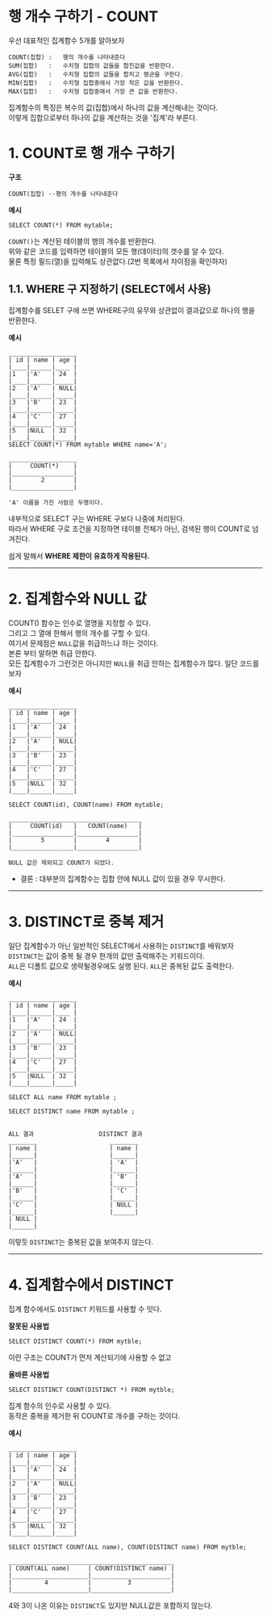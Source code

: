 행 개수 구하기 - COUNT
=======================
우선 대표적인 집계함수 5개를 알아보자
```
COUNT(집합) :   행의 개수를 나타내준다
SUM(집합)   :   수치형 집합의 값들을 합친값을 반환한다. 
AVG(집합)   :   수치형 집합의 값들을 합치고 평균을 구한다.
MIN(집합)   :   수치형 집합중에서 가장 작은 값을 반환한다.
MAX(집합)   :   수치형 집합중에서 가장 큰 값을 반환한다.
```
집계함수의 특징은 복수의 값(집합)에서 하나의 값을 계산해내는 것이다.    
이렇게 집합으로부터 하나의 값을 계산하는 것을 '집계'라 부른다.     
  
# 1. COUNT로 행 개수 구하기
**구조**
```
COUNT(집합) --행의 개수를 나타내준다
```
**예시**
```
SELECT COUNT(*) FROM mytable;
```
```COUNT()```는 계산된 테이블의 행의 개수를 반환한다.    
위와 같은 코드를 입력하면 테이블의 모든 행(데이터)의 갯수를 알 수 있다.  
물론 특정 필드(열)을 입력해도 상관없다.(2번 목록에서 차이점을 확인하자)  

## 1.1. WHERE 구 지정하기 (SELECT에서 사용)  
집계함수를 SELET 구에 쓰면 WHERE구의 유무와 상관없이 결과값으로 하나의 행을 반환한다.   

**예시**
```
___________________
| id | name | age |
|____|______|____ |
|1   |'A'   | 24  |
|____|______|_____|
|2   |'A'   | NULL|
|____|______|_____|
|3   |'B'   | 23  |
|____|______|_____|
|4   |'C'   | 27  |
|____|______|_____|
|5   |NULL  | 32  |
|____|______|_____|
SELECT COUNT(*) FROM mytable WHERE name='A';

```
```
___________________
|     COUNT(*)    |
|_________________|
|        2        |
|_________________|

'A' 이름을 가진 사람은 두명이다.
```
내부적으로 SELECT 구는 WHERE 구보다 나중에 처리된다.  
따라서 WHERE 구로 조건을 지정하면 테이블 전체가 아닌, 검색된 행이 COUNT로 넘겨진다.  
  
쉽게 말해서 **WHERE 제한이 유효하게 작용된다.**   
  
***
# 2. 집계함수와 NULL 값
COUNT() 함수는 인수로 열명을 지정할 수 있다.  
그리고 그 열에 한해서 행의 개수를 구할 수 있다.  
여기서 문제점은 ```NULL```값을 취급하느냐 하는 것이다.  
본론 부터 말하면 취급 안한다.  
모든 집계함수가 그런것은 아니지만 ```NULL```을 취급 안하는 집계함수가 많다.
일단 코드를 보자  
  
**예시**
```
___________________
| id | name | age |
|____|______|____ |
|1   |'A'   | 24  |
|____|______|_____|
|2   |'A'   | NULL|
|____|______|_____|
|3   |'B'   | 23  |
|____|______|_____|
|4   |'C'   | 27  |
|____|______|_____|
|5   |NULL  | 32  |
|____|______|_____|

SELECT COUNT(id), COUNT(name) FROM mytable;

```
```
_____________________________________
|     COUNT(id)   |   COUNT(name)   |   
|_________________|_________________|
|        5        |        4        |
|_________________|_________________|

NULL 값은 제외되고 COUNT가 되었다.
```
* 결론 : 대부분의 집계함수는 집합 안에 NULL 값이 있을 경우 무시한다.

***
# 3. DISTINCT로 중복 제거
일단 집계함수가 아닌 일반적인 SELECT에서 사용하는 ```DISTINCT```를 배워보자   
 ```DISTINCT```는 값이 중복 될 경우 한개의 값만 출력해주는 키워드이다.  
 ```ALL```은 디폴트 값으로 생략될경우에도 실행 된다. ```ALL```은 중복된 값도 출력한다.  
   
**예시**
```
___________________
| id | name | age |
|____|______|____ |
|1   |'A'   | 24  |
|____|______|_____|
|2   |'A'   | NULL|
|____|______|_____|
|3   |'B'   | 23  |
|____|______|_____|
|4   |'C'   | 27  |
|____|______|_____|
|5   |NULL  | 32  |
|____|______|_____|

SELECT ALL name FROM mytable ;
 
SELECT DISTINCT name FROM mytable ;
 
```
```
ALL 결과                  DISTINCT 결과                        
________                    ________                       
| name |                    | name |                                       
|______|                    |______|                                         
|'A'   |                    | 'A'  |                                       
|______|                    |______|                                                                                            
|'A'   |                    | 'B'  |                                       
|______|                    |______|                                                 
|'B'   |                    | 'C'  |                                       
|______|                    |______|                                        
|'C'   |                    | NULL |                                       
|______|                    |______|                                      
| NULL |                                                             
|______|                                                                
```
이렇듯 ```DISTINCT```는 중복된 값을 보여주지 않는다.

***
# 4. 집계함수에서 DISTINCT
집계 함수에서도 ```DISTINCT``` 키워드를 사용할 수 잇다.   
  
**잘못된 사용법**
```
SELECT DISTINCT COUNT(*) FROM mytble;
```
이런 구조는 COUNT가 먼저 계산되기에 사용할 수 없고  
  
**올바른 사용법**
```
SELECT DISTINCT COUNT(DISTINCT *) FROM mytble;
```
집계 함수의 인수로 사용할 수 있다.   
동작은 중복을 제거한 뒤 COUNT로 개수를 구하는 것이다.  
  
**예시**
```
___________________
| id | name | age |
|____|______|____ |
|1   |'A'   | 24  |
|____|______|_____|
|2   |'A'   | NULL|
|____|______|_____|
|3   |'B'   | 23  |
|____|______|_____|
|4   |'C'   | 27  |
|____|______|_____|
|5   |NULL  | 32  |
|____|______|_____|

SELECT DISTINCT COUNT(ALL name), COUNT(DISTINCT name) FROM mytble;

```
```
______________________________________________
| COUNT(ALL name)     | COUNT(DISTINCT name) |   
|_____________________|______________________|
|         4           |          3           |
|_____________________|______________________|
```
4와 3이 나온 이유는 ```DISTINCT```도 있지만 NULL값은 포함하지 않는다.
